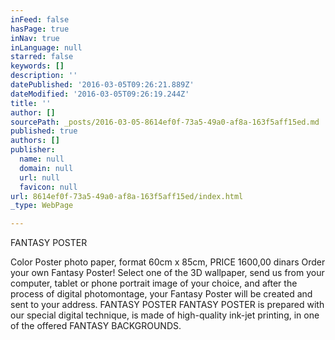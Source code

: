 ```yaml
---
inFeed: false
hasPage: true
inNav: true
inLanguage: null
starred: false
keywords: []
description: ''
datePublished: '2016-03-05T09:26:21.889Z'
dateModified: '2016-03-05T09:26:19.244Z'
title: ''
author: []
sourcePath: _posts/2016-03-05-8614ef0f-73a5-49a0-af8a-163f5aff15ed.md
published: true
authors: []
publisher:
  name: null
  domain: null
  url: null
  favicon: null
url: 8614ef0f-73a5-49a0-af8a-163f5aff15ed/index.html
_type: WebPage

---
```

FANTASY POSTER 

Color Poster photo paper, format 60cm x 85cm,
PRICE 1600,00 dinars
Order your own Fantasy Poster! Select one of the 3D wallpaper, send us from your computer, tablet or phone portrait image of your choice, and after the process of digital photomontage, your Fantasy Poster will be created and sent to your address.
FANTASY POSTER
FANTASY POSTER is prepared with our special digital technique, is made of high-quality ink-jet printing, in one of the offered FANTASY BACKGROUNDS.